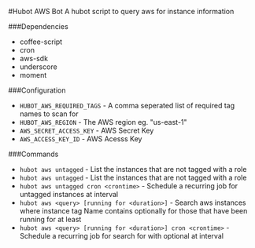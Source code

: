 #Hubot AWS Bot
A hubot script to query aws for instance information

###Dependencies
  * coffee-script
  * cron
  * aws-sdk
  * underscore
  * moment

###Configuration
 - `HUBOT_AWS_REQUIRED_TAGS` - A comma seperated list of required tag names to scan for
 - `HUBOT_AWS_REGION` - The AWS region eg. "us-east-1"
 - `AWS_SECRET_ACCESS_KEY` - AWS Secret Key
 - `AWS_ACCESS_KEY_ID` - AWS Acesss Key

###Commands
 - `hubot aws untagged` - List the instances that are not tagged with a role
 - `hubot aws untagged` - List the instances that are not tagged with a role
 - `hubot aws untagged cron <crontime>` - Schedule a recurring job for untagged instances at <crontime> interval
 - `hubot aws <query> [running for <duration>]` - Search aws instances where instance tag Name contains <query> optionally for those that have been running for at least <duration>
 - `hubot aws <query> [running for <duration>] cron <crontime>` - Schedule a recurring job for search for <query> with optional <duration> at <crontime> interval
